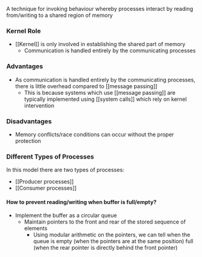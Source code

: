 A technique for invoking behaviour whereby processes interact by reading from/writing to a shared region of memory
### Kernel Role
- [[Kernel]] is only involved in establishing the shared part of memory
	- Communication is handled entirely by the communicating processes
### Advantages
- As communication is handled entirely by the communicating processes, there is little overhead compared to [[message passing]]
	- This is because systems which use [[message passing]] are typically implemented using [[system calls]] which rely on kernel intervention
### Disadvantages
- Memory conflicts/race conditions can occur without the proper protection
### Different Types of Processes
In this model there are two types of processes:
- [[Producer processes]]
- [[Consumer processes]]
#### How to prevent reading/writing when buffer is full/empty?
- Implement the buffer as a circular queue
	- Maintain pointers to the front and rear of the stored sequence of elements
		- Using modular arithmetic on the pointers, we can tell when the queue is
			 empty
				(when the pointers are at the same position)
			 full
				 (when the rear pointer is directly behind the front pointer)

